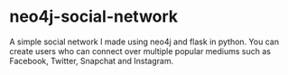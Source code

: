 # neo4j-social-network
A simple social network I made using neo4j and flask in python. You can create users who can connect over multiple popular mediums such as Facebook, Twitter, Snapchat and Instagram.
